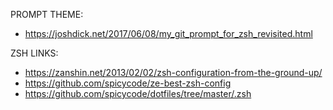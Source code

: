 PROMPT THEME:
- https://joshdick.net/2017/06/08/my_git_prompt_for_zsh_revisited.html

ZSH LINKS:
- https://zanshin.net/2013/02/02/zsh-configuration-from-the-ground-up/
- https://github.com/spicycode/ze-best-zsh-config
- https://github.com/spicycode/dotfiles/tree/master/.zsh

